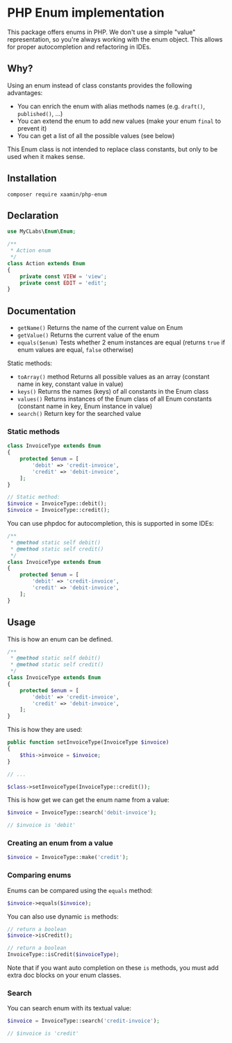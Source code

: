 # PHP Enum implementation

This package offers enums in PHP. We don't use a simple "value" representation, so you're always working with the enum object. This allows for proper autocompletion and refactoring in IDEs.


## Why?

Using an enum instead of class constants provides the following advantages:

- You can enrich the enum with alias methods names (e.g. `draft()`, `published()`, …)
- You can extend the enum to add new values (make your enum `final` to prevent it)
- You can get a list of all the possible values (see below)

This Enum class is not intended to replace class constants, but only to be used when it makes sense.

## Installation

```
composer require xaamin/php-enum
```

## Declaration

```php
use MyCLabs\Enum\Enum;

/**
 * Action enum
 */
class Action extends Enum
{
    private const VIEW = 'view';
    private const EDIT = 'edit';
}
```

## Documentation

- `getName()` Returns the name of the current value on Enum
- `getValue()` Returns the current value of the enum
- `equals($enum)` Tests whether 2 enum instances are equal (returns `true` if enum values are equal, `false` otherwise)

Static methods:

- `toArray()` method Returns all possible values as an array (constant name in key, constant value in value)
- `keys()` Returns the names (keys) of all constants in the Enum class
- `values()` Returns instances of the Enum class of all Enum constants (constant name in key, Enum instance in value)
- `search()` Return key for the searched value

### Static methods

```php
class InvoiceType extends Enum
{
    protected $enum = [
        'debit' => 'credit-invoice',
        'credit' => 'debit-invoice',
    ];
}

// Static method:
$invoice = InvoiceType::debit();
$invoice = InvoiceType::credit();
```

You can use phpdoc for autocompletion, this is supported in some IDEs:

```php
/**
 * @method static self debit()
 * @method static self credit()
 */
class InvoiceType extends Enum
{
    protected $enum = [
        'debit' => 'credit-invoice',
        'credit' => 'debit-invoice',
    ];
}
```

## Usage

This is how an enum can be defined.

```php
/**
 * @method static self debit()
 * @method static self credit()
 */
class InvoiceType extends Enum
{
    protected $enum = [
        'debit' => 'credit-invoice',
        'credit' => 'debit-invoice',
    ];
}
```

This is how they are used:

```php
public function setInvoiceType(InvoiceType $invoice)
{
    $this->invoice = $invoice;
}

// ...

$class->setInvoiceType(InvoiceType::credit());
```

This is how get we can get the enum name from a value:

```php
$invoice = InvoiceType::search('debit-invoice');

// $invoice is 'debit'
```

### Creating an enum from a value

```php
$invoice = InvoiceType::make('credit');
```

### Comparing enums

Enums can be compared using the `equals` method:

```php
$invoice->equals($invoice);
```

You can also use dynamic `is` methods:

```php
// return a boolean
$invoice->isCredit();

// return a boolean
InvoiceType::isCredit($invoiceType);
```

Note that if you want auto completion on these `is` methods, you must add extra doc blocks on your enum classes.

### Search

You can search enum with its textual value:

```php
$invoice = InvoiceType::search('credit-invoice');

// $invoice is 'credit'
```